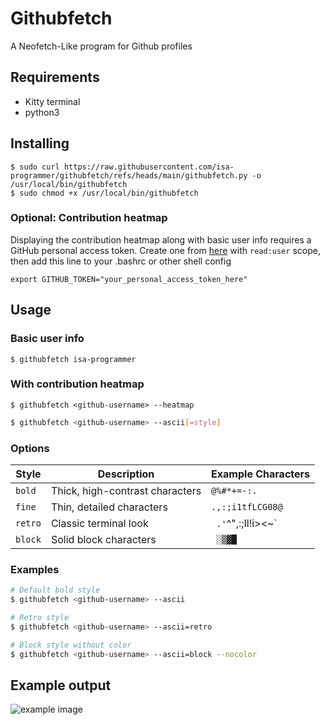 # Githubfetch

A Neofetch-Like program for Github profiles

## Requirements
- Kitty terminal
- python3

## Installing
```
$ sudo curl https://raw.githubusercontent.com/isa-programmer/githubfetch/refs/heads/main/githubfetch.py -o /usr/local/bin/githubfetch
$ sudo chmod +x /usr/local/bin/githubfetch
```

### Optional: Contribution heatmap
Displaying the contribution heatmap along with basic user info requires a GitHub personal access token. Create one from [here](https://github.com/settings/tokens) with ```read:user``` scope, then add this line to your .bashrc or other shell config
```
export GITHUB_TOKEN="your_personal_access_token_here"
```

## Usage
### Basic user info
```
$ githubfetch isa-programmer
```

### With contribution heatmap
```
$ githubfetch <github-username> --heatmap
```


```bash
$ githubfetch <github-username> --ascii[=style]
```

### Options

| Style   | Description                          | Example Characters |
|---------|--------------------------------------|--------------------|
| `bold`  | Thick, high-contrast characters     | `@%#*+=-:.`        |
| `fine`  | Thin, detailed characters           | `.,:;i1tfLCG08@`   |
| `retro` | Classic terminal look               | ` .'`^",:;Il!i><~` |
| `block` | Solid block characters              | ` ░▒▓█`            |


### Examples

```bash
# Default bold style
$ githubfetch <github-username> --ascii

# Retro style
$ githubfetch <github-username> --ascii=retro

# Block style without color
$ githubfetch <github-username> --ascii=block --nocolor
```

## Example output
![example image](https://i.imgur.com/NdmszFZ.png)

